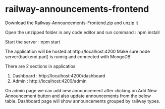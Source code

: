 # railway-announcements-frontend

Download the Railway-Announcements-Frontend.zip and unzip it

Open the unzipped folder in any code editor and run command : npm install 

Start the server  :  npm start

The application will be hosted at http://localhost:4200
Make sure node server(backend part) is runnig and connected with MongoDB 

There are 2 sections in applicatios
 1) Dashboard : http://localhost:4200/dashboard
 2) Admin : http://localhost:4200/admin

On admin page we can add new announcement after clicking on Add New Announcement button and also update announcements from the below table.
Dashboard page will show announcements grouped by railway types.



